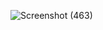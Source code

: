 ![Screenshot (463)](https://github.com/yogeshjuyal8859/country-data-using-api/assets/140688498/c22e0fbd-7f09-4e13-ac53-ec1f6753c089)
